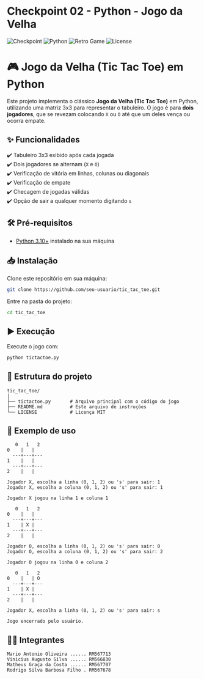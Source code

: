 # Checkpoint 02 - Python - Jogo da Velha

![Checkpoint](https://img.shields.io/badge/Checkpoint-02-blueviolet)
![Python](https://img.shields.io/badge/Python-3.10+-blue.svg)
![Retro Game](https://img.shields.io/badge/TicTacToe-Play-orange?style=plastic&logo=gamepad&logoColor=white)
![License](https://img.shields.io/badge/License-MIT-yellow.svg)

# 🎮 Jogo da Velha (Tic Tac Toe) em Python

Este projeto implementa o clássico **Jogo da Velha (Tic Tac Toe)** em Python, utilizando uma matriz 3x3 para representar o tabuleiro.
O jogo é para **dois jogadores**, que se revezam colocando `X` ou `O` até que um deles vença ou ocorra empate.

## ✨ Funcionalidades

✔️ Tabuleiro 3x3 exibido após cada jogada  
✔️ Dois jogadores se alternam (`X` e `O`)  
✔️ Verificação de vitória em linhas, colunas ou diagonais  
✔️ Verificação de empate  
✔️ Checagem de jogadas válidas  
✔️ Opção de sair a qualquer momento digitando `s`

## 🛠️ Pré-requisitos

* [Python 3.10+](https://www.python.org/downloads/) instalado na sua máquina

## 📥 Instalação

Clone este repositório em sua máquina:

```bash
git clone https://github.com/seu-usuario/tic_tac_toe.git
```

Entre na pasta do projeto:

```bash
cd tic_tac_toe
```

## ▶️ Execução

Execute o jogo com:

```bash
python tictactoe.py
```

## 📂 Estrutura do projeto

```
tic_tac_toe/ 
│ 
├── tictactoe.py       # Arquivo principal com o código do jogo 
├── README.md          # Este arquivo de instruções 
└── LICENSE            # Licença MIT
```

## 📝 Exemplo de uso

```
   0   1   2
0    |   |  
  ---+---+---
1    |   |  
  ---+---+---
2    |   |  

Jogador X, escolha a linha (0, 1, 2) ou 's' para sair: 1
Jogador X, escolha a coluna (0, 1, 2) ou 's' para sair: 1

Jogador X jogou na linha 1 e coluna 1

   0   1   2
0    |   |  
  ---+---+---
1    | X |  
  ---+---+---
2    |   |  

Jogador O, escolha a linha (0, 1, 2) ou 's' para sair: 0
Jogador O, escolha a coluna (0, 1, 2) ou 's' para sair: 2

Jogador O jogou na linha 0 e coluna 2

   0   1   2
0    |   | O
  ---+---+---
1    | X |  
  ---+---+---
2    |   |  

Jogador X, escolha a linha (0, 1, 2) ou 's' para sair: s

Jogo encerrado pelo usuário.
```

## 👨‍💻 Integrantes

`Mario Antonio Oliveira ...... RM567713`  
`Vinicius Augusto Silva ...... RM566830`  
`Matheus Graça da Costa ...... RM567707`  
`Rodrigo Silva Barbosa Filho . RM567678`
